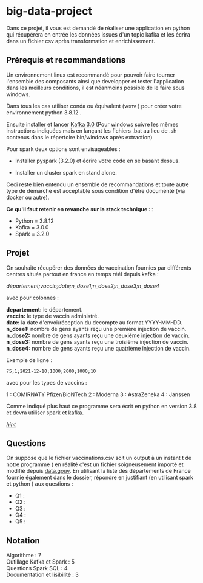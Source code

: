 # big-data-project

Dans ce projet, il vous est demandé de réaliser une application en python qui récupérera en entrée les données issues d'un topic kafka et
les écrira dans un fichier csv après transformation et enrichissement.

## Prérequis et recommandations

Un environnement linux est recommandé pour pouvoir faire tourner l'ensemble des composants ainsi que developper et 
tester l'application dans les meilleurs conditions, il est néanmoins possible de le faire sous windows.

Dans tous les cas utiliser conda ou équivalent (venv ) pour créer votre environnement python 3.8.12 .

Ensuite installer et lancer [Kafka 3.0](https://kafka.apache.org/quickstart) (Pour windows suivre les mêmes instructions
indiquées mais en lançant les fichiers .bat au lieu de .sh contenus dans le répertoire bin/windows après extraction)

Pour spark deux options sont envisageables :

- Installer pyspark (3.2.0) et écrire votre code en se basant dessus.

- Installer un cluster spark en stand alone.

Ceci reste bien entendu un ensemble de recommandations et toute autre type de démarche est acceptable sous condition d'être documenté (via docker ou autre).

<b>Ce qu'il faut retenir en revanche sur la stack technique : </b>:

- Python = 3.8.12
- Kafka = 3.0.0
- Spark = 3.2.0

## Projet

On souhaite récupérer des données de vaccination fournies par différents centres situés partout en france en temps réél depuis kafka :

_département;vaccin;date;n_dose1;n_dose2;n_dose3;n_dose4_

avec pour colonnes :

**departement:** le département.   
**vaccin:** le type de vaccin administré.  
**date:** la date d'envoi/réception du decompte au format YYYY-MM-DD.  
**n_dose1:** nombre de gens ayants reçu une première injection de vaccin.  
**n_dose2:** nombre de gens ayants reçu une deuxième injection de vaccin.  
**n_dose3:** nombre de gens ayants reçu une troisième injection de vaccin.  
**n_dose4:** nombre de gens ayants reçu une quatrième injection de vaccin.

Exemple de ligne : 

```75;1;2021-12-10;1000;2000;1000;10```

avec pour les types de vaccins :

1 : COMIRNATY Pfizer/BioNTech
2 : Moderna
3 : AstraZeneka
4 : Janssen


Comme indiqué plus haut ce programme sera écrit en python en version 3.8 et devra utiliser spark et kafka.

[*hint*](https://spark.apache.org/docs/latest/structured-streaming-programming-guide.html) 

## Questions

On suppose que le fichier vaccinations.csv soit un output à un instant t de notre programme ( en réalité c'est un fichier soigneusement importé et modifié depuis
[data.gouv](https://www.data.gouv.fr/fr/pages/donnees-coronavirus/).
En utilisant la liste des départements de France fournie également dans le dossier, répondre en justifiant (en utilisant spark et python  ) aux questions :

- Q1 : 
- Q2 : 
- Q3 :
- Q4 :
- Q5 :

## Notation
Algorithme : 7  
Outillage Kafka et Spark : 5    
Questions Spark SQL : 4   
Documentation et lisibilité : 3    
